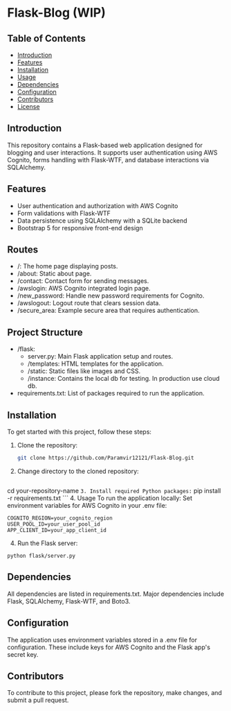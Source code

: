 # Flask-Blog (WIP)

## Table of Contents

- [Introduction](#introduction)
- [Features](#features)
- [Installation](#installation)
- [Usage](#usage)
- [Dependencies](#dependencies)
- [Configuration](#configuration)
- [Contributors](#contributors)
- [License](#license)

## Introduction

This repository contains a Flask-based web application designed for blogging and user interactions. It supports user authentication using AWS Cognito, forms handling with Flask-WTF, and database interactions via SQLAlchemy.

## Features

- User authentication and authorization with AWS Cognito
- Form validations with Flask-WTF
- Data persistence using SQLAlchemy with a SQLite backend
- Bootstrap 5 for responsive front-end design

## Routes

- /: The home page displaying posts.
- /about: Static about page.
- /contact: Contact form for sending messages.
- /awslogin: AWS Cognito integrated login page.
- /new_password: Handle new password requirements for Cognito.
- /awslogout: Logout route that clears session data.
- /secure_area: Example secure area that requires authentication.

## Project Structure

- /flask:
    - server.py: Main Flask application setup and routes.
    - /templates: HTML templates for the application.
    - /static: Static files like images and CSS.
    - /instance: Contains the local db for testing. In production use cloud db.
- requirements.txt: List of packages required to run the application.

## Installation

To get started with this project, follow these steps:

1. Clone the repository:
   ```bash
   git clone https://github.com/Paramvir12121/Flask-Blog.git
    ```
2. Change directory to the cloned repository:
    ```
cd your-repository-name
    ```
3. Install required Python packages:
    ```
pip install -r requirements.txt
    ```
4. Usage
To run the application locally:
Set environment variables for AWS Cognito in your .env file:
```
COGNITO_REGION=your_cognito_region
USER_POOL_ID=your_user_pool_id
APP_CLIENT_ID=your_app_client_id
```
4. Run the Flask server:
```
python flask/server.py
```
## Dependencies
All dependencies are listed in requirements.txt. Major dependencies include Flask, SQLAlchemy, Flask-WTF, and Boto3.

## Configuration
The application uses environment variables stored in a .env file for configuration. These include keys for AWS Cognito and the Flask app's secret key.

## Contributors
To contribute to this project, please fork the repository, make changes, and submit a pull request.
